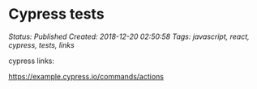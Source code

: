 # Cypress tests

_Status: Published_
_Created: 2018-12-20 02:50:58_
_Tags: javascript, react, cypress, tests, links_

cypress links:

https://example.cypress.io/commands/actions
